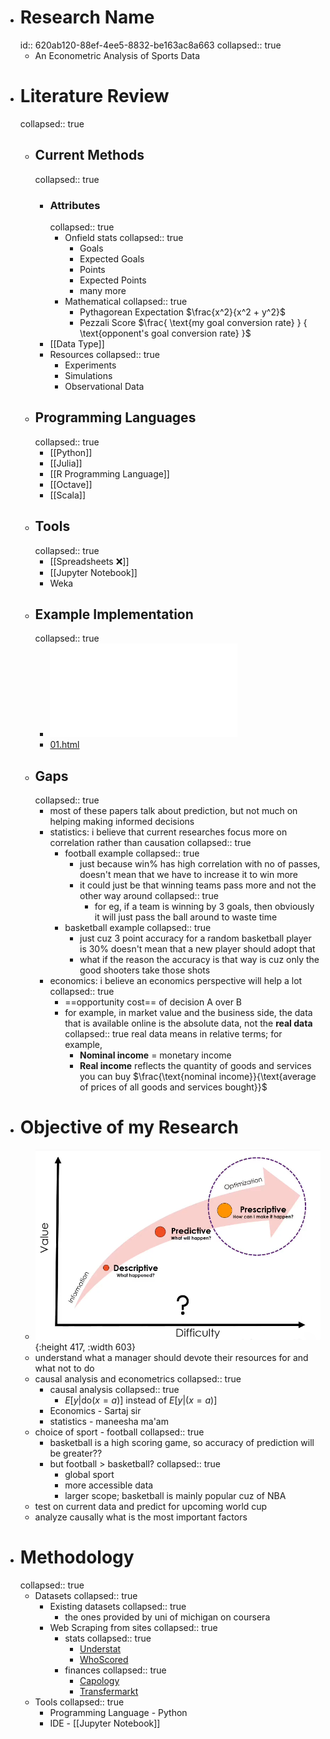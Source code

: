- # Research Name
  id:: 620ab120-88ef-4ee5-8832-be163ac8a663
  collapsed:: true
	- An Econometric Analysis of Sports Data
- # Literature Review
  collapsed:: true
	- ## Current Methods
	  collapsed:: true
		- ### Attributes
		  collapsed:: true
			- Onfield stats
			  collapsed:: true
				- Goals
				- Expected Goals
				- Points
				- Expected Points
				- many more
			- Mathematical
			  collapsed:: true
				- Pythagorean Expectation $\frac{x^2}{x^2 + y^2}$
				- Pezzali Score $\frac{ \text{my goal conversion rate} } { \text{opponent's goal conversion rate} }$
		- [[Data Type]]
		- Resources
		  collapsed:: true
			- Experiments
			- Simulations
			- Observational Data
	- ## Programming Languages
	  collapsed:: true
		- [[Python]]
		- [[Julia]]
		- [[R Programming Language]]
		- [[Octave]]
		- [[Scala]]
	- ## Tools
	  collapsed:: true
		- [[Spreadsheets ❌]]
		- [[Jupyter Notebook]]
		- Weka
	- ## Example Implementation
	  collapsed:: true
		- ![01.pdf](../assets/01_1644423481352_0.pdf)
		- [01.html](../assets/01_1644423030176_0.html)
	- ## Gaps
	  collapsed:: true
		- most of these papers talk about prediction, but not much on helping making informed decisions
		- statistics: i believe that current researches focus more on correlation rather than causation
		  collapsed:: true
			- football example
			  collapsed:: true
				- just because win% has high correlation with no of passes, doesn't mean that we have to increase it to win more
				- it could just be that winning teams pass more and not the other way around
				  collapsed:: true
					- for eg, if a team is winning by 3 goals, then obviously it will just pass the ball around to waste time
			- basketball example
			  collapsed:: true
				- just cuz 3 point accuracy for a random basketball player is 30% doesn't mean that a new player should adopt that
				- what if the reason the accuracy is that way is cuz only the good shooters take those shots
		- economics: i believe an economics perspective will help a lot
		  collapsed:: true
			- ==opportunity cost== of decision A over B
			- for example, in market value and the business side, the data that is available online is the absolute data, not the **real data**
			  collapsed:: true
			  real data means in relative terms; for example,
				- **Nominal income** = monetary income
				- **Real income** reflects the quantity of goods and services you can buy
				  $\frac{\text{nominal income}}{\text{average of prices of all goods and services bought}}$
- # Objective of my Research
	- ![analysis.png](../assets/analysis_1650024180461_0.png){:height 417, :width 603}
	- understand what a manager should devote their resources for and what not to do
	- causal analysis and econometrics
	  collapsed:: true
		- causal analysis
		  collapsed:: true
			- $E \big [y |\text{do}(x = a) \big]$ instead of $E \big [y |(x = a) \big]$
		- Economics - Sartaj sir
		- statistics - maneesha ma'am
	- choice of sport - football
	  collapsed:: true
		- basketball is a high scoring game, so accuracy of prediction will be greater??
		- but football > basketball?
		  collapsed:: true
			- global sport
			- more accessible data
			- larger scope; basketball is mainly popular cuz of NBA
	- test on current data and predict for upcoming world cup
	- analyze causally what is the most important factors
- # Methodology
  collapsed:: true
	- Datasets
	  collapsed:: true
		- Existing datasets
		  collapsed:: true
			- the ones provided by uni of michigan on coursera
		- Web Scraping from sites
		  collapsed:: true
			- stats
			  collapsed:: true
				- [Understat](https://understat.com)
				- [WhoScored](https://whoscored.com)
			- finances
			  collapsed:: true
				- [Capology](https://capology.com)
				- [Transfermarkt](https://transfermarkt.com)
	- Tools
	  collapsed:: true
		- Programming Language - Python
		- IDE - [[Jupyter Notebook]]